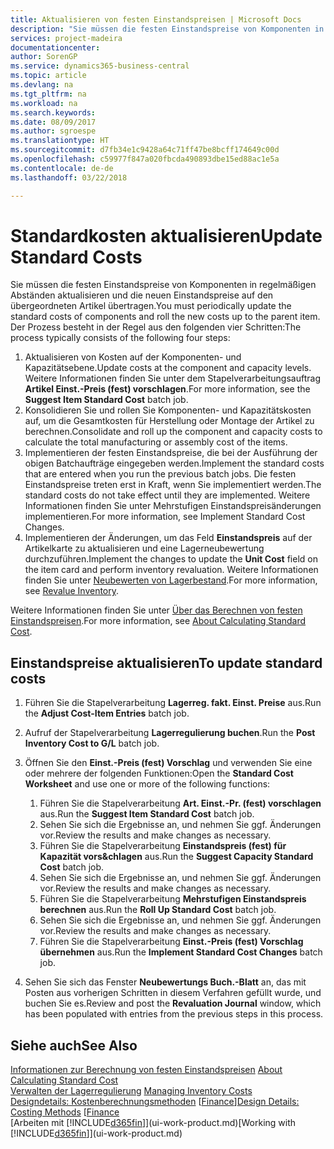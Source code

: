 ```yaml
---
title: Aktualisieren von festen Einstandspreisen | Microsoft Docs
description: "Sie müssen die festen Einstandspreise von Komponenten in regelmäßigen Abständen aktualisieren und die neuen Einstandspreise auf den übergeordneten Artikel übertragen."
services: project-madeira
documentationcenter: 
author: SorenGP
ms.service: dynamics365-business-central
ms.topic: article
ms.devlang: na
ms.tgt_pltfrm: na
ms.workload: na
ms.search.keywords: 
ms.date: 08/09/2017
ms.author: sgroespe
ms.translationtype: HT
ms.sourcegitcommit: d7fb34e1c9428a64c71ff47be8bcff174649c00d
ms.openlocfilehash: c59977f847a020fbcda490893dbe15ed88ac1e5a
ms.contentlocale: de-de
ms.lasthandoff: 03/22/2018

---
```

# <a name="update-standard-costs"></a><span data-ttu-id="f2008-103">Standardkosten aktualisieren</span><span class="sxs-lookup"><span data-stu-id="f2008-103">Update Standard Costs</span></span>
<span data-ttu-id="f2008-104">Sie müssen die festen Einstandspreise von Komponenten in regelmäßigen Abständen aktualisieren und die neuen Einstandspreise auf den übergeordneten Artikel übertragen.</span><span class="sxs-lookup"><span data-stu-id="f2008-104">You must periodically update the standard costs of components and roll the new costs up to the parent item.</span></span> <span data-ttu-id="f2008-105">Der Prozess besteht in der Regel aus den folgenden vier Schritten:</span><span class="sxs-lookup"><span data-stu-id="f2008-105">The process typically consists of the following four steps:</span></span>  

1.  <span data-ttu-id="f2008-106">Aktualisieren von Kosten auf der Komponenten- und Kapazitätsebene.</span><span class="sxs-lookup"><span data-stu-id="f2008-106">Update costs at the component and capacity levels.</span></span> <span data-ttu-id="f2008-107">Weitere Informationen finden Sie unter dem Stapelverarbeitungsauftrag **Artikel Einst.-Preis (fest) vorschlagen**.</span><span class="sxs-lookup"><span data-stu-id="f2008-107">For more information, see the **Suggest Item Standard Cost** batch job.</span></span>  
2.  <span data-ttu-id="f2008-108">Konsolidieren Sie und rollen Sie Komponenten- und Kapazitätskosten auf, um die Gesamtkosten für Herstellung oder Montage der Artikel zu berechnen.</span><span class="sxs-lookup"><span data-stu-id="f2008-108">Consolidate and roll up the component and capacity costs to calculate the total manufacturing or assembly cost of the items.</span></span>  
3.  <span data-ttu-id="f2008-109">Implementieren der festen Einstandspreise, die bei der Ausführung der obigen Batchaufträge eingegeben werden.</span><span class="sxs-lookup"><span data-stu-id="f2008-109">Implement the standard costs that are entered when you run the previous batch jobs.</span></span> <span data-ttu-id="f2008-110">Die festen Einstandspreise treten erst in Kraft, wenn Sie implementiert werden.</span><span class="sxs-lookup"><span data-stu-id="f2008-110">The standard costs do not take effect until they are implemented.</span></span> <span data-ttu-id="f2008-111">Weitere Informationen finden Sie unter Mehrstufigen Einstandspreisänderungen implementieren.</span><span class="sxs-lookup"><span data-stu-id="f2008-111">For more information, see Implement Standard Cost Changes.</span></span>  
4.  <span data-ttu-id="f2008-112">Implementieren der Änderungen, um das Feld **Einstandspreis** auf der Artikelkarte zu aktualisieren und eine Lagerneubewertung durchzuführen.</span><span class="sxs-lookup"><span data-stu-id="f2008-112">Implement the changes to update the **Unit Cost** field on the item card and perform inventory revaluation.</span></span> <span data-ttu-id="f2008-113">Weitere Informationen finden Sie unter [Neubewerten von Lagerbestand](inventory-how-revalue-inventory.md).</span><span class="sxs-lookup"><span data-stu-id="f2008-113">For more information, see [Revalue Inventory](inventory-how-revalue-inventory.md).</span></span>  

<span data-ttu-id="f2008-114">Weitere Informationen finden Sie unter [Über das Berechnen von festen Einstandspreisen](finance-about-calculating-standard-cost.md).</span><span class="sxs-lookup"><span data-stu-id="f2008-114">For more information, see [About Calculating Standard Cost](finance-about-calculating-standard-cost.md).</span></span>  
## <a name="to-update-standard-costs"></a><span data-ttu-id="f2008-115">Einstandspreise aktualisieren</span><span class="sxs-lookup"><span data-stu-id="f2008-115">To update standard costs</span></span>  
1.  <span data-ttu-id="f2008-116">Führen Sie die Stapelverarbeitung **Lagerreg. fakt. Einst. Preise** aus.</span><span class="sxs-lookup"><span data-stu-id="f2008-116">Run the **Adjust Cost-Item Entries** batch job.</span></span>  
2.  <span data-ttu-id="f2008-117">Aufruf der Stapelverarbeitung **Lagerregulierung buchen**.</span><span class="sxs-lookup"><span data-stu-id="f2008-117">Run the **Post Inventory Cost to G/L** batch job.</span></span>  
3.  <span data-ttu-id="f2008-118">Öffnen Sie den **Einst.-Preis (fest) Vorschlag** und verwenden Sie eine oder mehrere der folgenden Funktionen:</span><span class="sxs-lookup"><span data-stu-id="f2008-118">Open the **Standard Cost Worksheet** and use one or more of the following functions:</span></span>  

    1.  <span data-ttu-id="f2008-119">Führen Sie die Stapelverarbeitung **Art. Einst.-Pr. (fest) vorschlagen** aus.</span><span class="sxs-lookup"><span data-stu-id="f2008-119">Run the **Suggest Item Standard Cost** batch job.</span></span>  
    2.  <span data-ttu-id="f2008-120">Sehen Sie sich die Ergebnisse an, und nehmen Sie ggf. Änderungen vor.</span><span class="sxs-lookup"><span data-stu-id="f2008-120">Review the results and make changes as necessary.</span></span>  
    3.  <span data-ttu-id="f2008-121">Führen Sie die Stapelverarbeitung **Einstandspreis (fest) für Kapazität vors&chlagen** aus.</span><span class="sxs-lookup"><span data-stu-id="f2008-121">Run the **Suggest Capacity Standard Cost** batch job.</span></span>  
    4.  <span data-ttu-id="f2008-122">Sehen Sie sich die Ergebnisse an, und nehmen Sie ggf. Änderungen vor.</span><span class="sxs-lookup"><span data-stu-id="f2008-122">Review the results and make changes as necessary.</span></span>
    5. <span data-ttu-id="f2008-123">Führen Sie die Stapelverarbeitung **Mehrstufigen Einstandspreis berechnen** aus.</span><span class="sxs-lookup"><span data-stu-id="f2008-123">Run the **Roll Up Standard Cost** batch job.</span></span>
    6.  <span data-ttu-id="f2008-124">Sehen Sie sich die Ergebnisse an, und nehmen Sie ggf. Änderungen vor.</span><span class="sxs-lookup"><span data-stu-id="f2008-124">Review the results and make changes as necessary.</span></span>
    7.  <span data-ttu-id="f2008-125">Führen Sie die Stapelverarbeitung **Einst.-Preis (fest) Vorschlag übernehmen** aus.</span><span class="sxs-lookup"><span data-stu-id="f2008-125">Run the **Implement Standard Cost Changes** batch job.</span></span>  
4.  <span data-ttu-id="f2008-126">Sehen Sie sich das Fenster **Neubewertungs Buch.-Blatt** an, das mit Posten aus vorherigen Schritten in diesem Verfahren gefüllt wurde, und buchen Sie es.</span><span class="sxs-lookup"><span data-stu-id="f2008-126">Review and post the **Revaluation Journal** window, which has been populated with entries from the previous steps in this process.</span></span>  

## <a name="see-also"></a><span data-ttu-id="f2008-127">Siehe auch</span><span class="sxs-lookup"><span data-stu-id="f2008-127">See Also</span></span>  
 <span data-ttu-id="f2008-128">[Informationen zur Berechnung von festen Einstandspreisen](finance-about-calculating-standard-cost.md) </span><span class="sxs-lookup"><span data-stu-id="f2008-128">[About Calculating Standard Cost](finance-about-calculating-standard-cost.md) </span></span>  
 <span data-ttu-id="f2008-129">[Verwalten der Lagerregulierung](finance-manage-inventory-costs.md) </span><span class="sxs-lookup"><span data-stu-id="f2008-129">[Managing Inventory Costs](finance-manage-inventory-costs.md) </span></span>  
 <span data-ttu-id="f2008-130">[Designdetails: Kostenberechnungsmethoden](design-details-costing-methods.md) [[Finance](finance.md)]</span><span class="sxs-lookup"><span data-stu-id="f2008-130">[Design Details: Costing Methods](design-details-costing-methods.md) [[Finance](finance.md)</span></span>  
 <span data-ttu-id="f2008-131">[Arbeiten mit [!INCLUDE[d365fin](includes/d365fin_md.md)]](ui-work-product.md)</span><span class="sxs-lookup"><span data-stu-id="f2008-131">[Working with [!INCLUDE[d365fin](includes/d365fin_md.md)]](ui-work-product.md)</span></span>  

